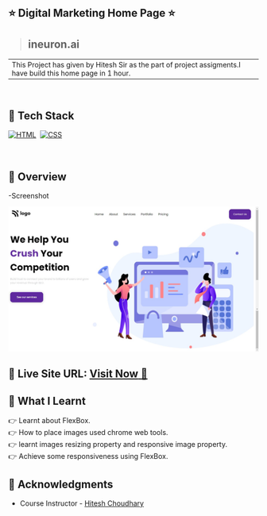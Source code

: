 ## ⭐ Digital Marketing Home Page ⭐

>## ineuron.ai
<table>
<tr>
<td>
 This Project has given by Hitesh Sir as the part of project assigments.I have build this home page in 1 hour.
</td>
</tr>
</table>
<br>

## 📌 Tech Stack

[![HTML](https://img.shields.io/badge/html5%20-%23E34F26.svg?&style=for-the-badge&logo=html5&logoColor=white)](https://github.com/prakash-naikwadi)&nbsp;
[![CSS](https://img.shields.io/badge/css3%20-%231572B6.svg?&style=for-the-badge&logo=css3&logoColor=white)](https://github.com/prakash-naikwadi)&nbsp;
<br>
<br>
<br>
## 📌 Overview
-Screenshot

![Screenshot](./assets/digital-marketing_ss.png?raw=true) 
## 📌 **Live Site URL:** <a href="https://kartik-jodhani-street-site-landing.netlify.app/"  target="_blank">**Visit Now** 🚀</a>

## 📌 What I Learnt

👉 Learnt about FlexBox.  
👉 How to place images used chrome web tools.  
👉 learnt images resizing property and responsive image property.  
👉 Achieve some responsiveness using FlexBox.

## 📌 Acknowledgments

- Course Instructor - [Hitesh Choudhary](https://github.com/hiteshchoudhary)
